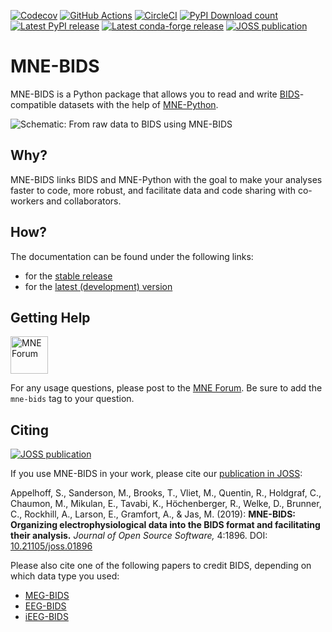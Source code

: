 [![Codecov](https://codecov.io/gh/mne-tools/mne-bids/branch/main/graph/badge.svg)](https://codecov.io/gh/mne-tools/mne-bids)
[![GitHub Actions](https://github.com/mne-tools/mne-bids/workflows/build/badge.svg)](https://github.com/mne-tools/mne-bids/actions)
[![CircleCI](https://circleci.com/gh/mne-tools/mne-bids.svg?style=svg)](https://circleci.com/gh/mne-tools/mne-bids)
[![PyPI Download count](https://pepy.tech/badge/mne-bids)](https://pepy.tech/project/mne-bids)
[![Latest PyPI release](https://img.shields.io/pypi/v/mne-bids.svg)](https://pypi.org/project/mne-bids/)
[![Latest conda-forge release](https://img.shields.io/conda/vn/conda-forge/mne-bids.svg)](https://anaconda.org/conda-forge/mne-bids/)
[![JOSS publication](https://joss.theoj.org/papers/5b9024503f7bea324d5e738a12b0a108/status.svg)](https://joss.theoj.org/papers/5b9024503f7bea324d5e738a12b0a108)

MNE-BIDS
========

MNE-BIDS is a Python package that allows you to read and write
[BIDS](https://bids.neuroimaging.io/)-compatible datasets with the help of
[MNE-Python](https://mne.tools/stable/index.html).

![Schematic: From raw data to BIDS using MNE-BIDS](https://mne.tools/mne-bids/assets/MNE-BIDS.png)

Why?
----

MNE-BIDS links BIDS and MNE-Python with the goal to make your analyses faster to code, more robust, and facilitate data and code sharing with co-workers and collaborators.

How?
----

The documentation can be found under the following links:

- for the [stable release](https://mne.tools/mne-bids/)
- for the [latest (development) version](https://mne.tools/mne-bids/dev/index.html)

Getting Help
------------
[<img alt="MNE Forum" src="https://user-images.githubusercontent.com/1681963/52239617-e2683480-289c-11e9-922b-5da55472e5b4.png" height=60/>](https://mne.discourse.group)

For any usage questions, please post to the
[MNE Forum](https://mne.discourse.group). Be sure to add the `mne-bids` tag to
your question.

Citing
------

[![JOSS publication](https://joss.theoj.org/papers/5b9024503f7bea324d5e738a12b0a108/status.svg)](https://joss.theoj.org/papers/5b9024503f7bea324d5e738a12b0a108)

If you use MNE-BIDS in your work, please cite our
[publication in JOSS](https://doi.org/10.21105/joss.01896):


Appelhoff, S., Sanderson, M., Brooks, T., Vliet, M., Quentin, R., Holdgraf, C.,
Chaumon, M., Mikulan, E., Tavabi, K., Höchenberger, R., Welke, D., Brunner, C.,
Rockhill, A., Larson, E., Gramfort, A., & Jas, M. (2019): **MNE-BIDS: Organizing
electrophysiological data into the BIDS format and facilitating their analysis.**
*Journal of Open Source Software,* 4:1896. DOI: [10.21105/joss.01896](https://doi.org/10.21105/joss.01896)

Please also cite one of the following papers to credit BIDS, depending on which data type you used:

- [MEG-BIDS](https://doi.org/10.1038/sdata.2018.110)
- [EEG-BIDS](https://doi.org/10.1038/s41597-019-0104-8)
- [iEEG-BIDS](https://doi.org/10.1038/s41597-019-0105-7)
